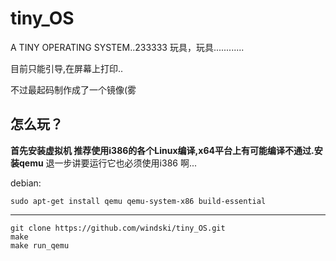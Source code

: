 # tiny_OS
A TINY OPERATING SYSTEM..233333
玩具，玩具............

目前只能引导,在屏幕上打印..



不过最起码制作成了一个镜像(雾



## 怎么玩？
**首先安装虚拟机 推荐使用i386的各个Linux编译,x64平台上有可能编译不通过.安装qemu**
退一步讲要运行它也必须使用i386 啊...

debian:
```
sudo apt-get install qemu qemu-system-x86 build-essential
```

------------------------

```
git clone https://github.com/windski/tiny_OS.git
make
make run_qemu
```

